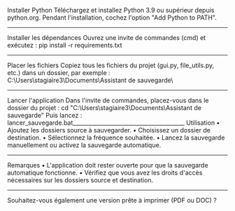 Installer Python
Téléchargez et installez Python 3.9 ou supérieur depuis python.org.
Pendant l'installation, cochez l'option "Add Python to PATH".
________________________________________
Installer les dépendances
Ouvrez une invite de commandes (cmd) et exécutez :
pip install -r requirements.txt
________________________________________
Placer les fichiers
Copiez tous les fichiers du projet (gui.py, file_utils.py, etc.) dans un dossier, par exemple :
C:\Users\stagiaire3\Documents\Assistant de sauvegarde\
________________________________________
Lancer l'application
Dans l'invite de commandes, placez-vous dans le dossier du projet :
cd "C:\Users\stagiaire3\Documents\Assistant de sauvegarde"
Puis lancez :
lancer_sauvegarde.bat________________________________________
Utilisation
•	Ajoutez les dossiers source à sauvegarder.
•	Choisissez un dossier de destination.
•	Sélectionnez la fréquence souhaitée.
•	Lancez la sauvegarde manuellement ou activez la sauvegarde automatique.
________________________________________


Remarques
•	L'application doit rester ouverte pour que la sauvegarde automatique fonctionne.
•	Vérifiez que vous avez les droits d'accès nécessaires sur les dossiers source et destination.
________________________________________
Souhaitez-vous également une version prête à imprimer (PDF ou DOC) ?

